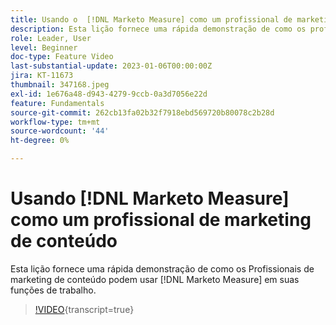 ```yaml
---
title: Usando o  [!DNL Marketo Measure] como um profissional de marketing de conteúdo
description: Esta lição fornece uma rápida demonstração de como os profissionais de marketing de conteúdo podem usar o  [!DNL Marketo Measure]  em suas funções de trabalho.
role: Leader, User
level: Beginner
doc-type: Feature Video
last-substantial-update: 2023-01-06T00:00:00Z
jira: KT-11673
thumbnail: 347168.jpeg
exl-id: 1e676a48-d943-4279-9ccb-0a3d7056e22d
feature: Fundamentals
source-git-commit: 262cb13fa02b32f7918ebd569720b80078c2b28d
workflow-type: tm+mt
source-wordcount: '44'
ht-degree: 0%

---
```


# Usando [!DNL Marketo Measure] como um profissional de marketing de conteúdo

Esta lição fornece uma rápida demonstração de como os Profissionais de marketing de conteúdo podem usar [!DNL Marketo Measure] em suas funções de trabalho.

>[!VIDEO](https://video.tv.adobe.com/v/347168/?learn=on){transcript=true}
